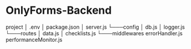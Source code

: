 # OnlyForms-Backend

project
│   .env
│   package.json
│   server.js
└───config
│       db.js
│       logger.js
└───routes
│       data.js
│       checklists.js
└───middlewares
        errorHandler.js
        performanceMonitor.js
